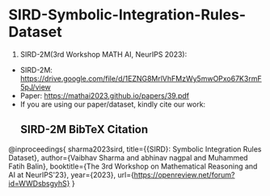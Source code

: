 # SIRD-Symbolic-Integration-Rules-Dataset

1. SIRD-2M(3rd Workshop MATH AI, NeurIPS 2023):
* SIRD-2M: https://drive.google.com/file/d/1EZNG8MrlVhFMzWy5mwOPxo67K3rmF5pJ/view
* Paper: https://mathai2023.github.io/papers/39.pdf
* If you are using our paper/dataset, kindly cite our work:
  ## SIRD-2M BibTeX Citation
  
@inproceedings{
sharma2023sird,
title={{SIRD}: Symbolic Integration Rules Dataset},
author={Vaibhav Sharma and abhinav nagpal and Muhammed Fatih Balin},
booktitle={The 3rd Workshop on Mathematical Reasoning and AI at NeurIPS'23},
year={2023},
url={https://openreview.net/forum?id=WWDsbsgyhS}
}
